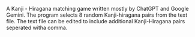 A Kanji - Hiragana matching game written mostly by ChatGPT and Google Gemini. The program selects 8 random Kanji-hiragana pairs from the text file. The text file can be edited to include additional Kanji-Hiragana pairs seperated witha comma.
